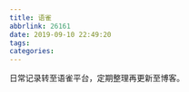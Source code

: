 ```yaml
---
title: 语雀
abbrlink: 26161
date: 2019-09-10 22:49:20
tags:
categories:
---
```


日常记录转至语雀平台，定期整理再更新至博客。